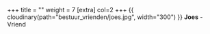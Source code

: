 +++
title = ""
weight = 7
[extra]
col=2
+++
{{ cloudinary(path="bestuur_vrienden/joes.jpg", width="300") }}
<b>Joes</b> - Vriend